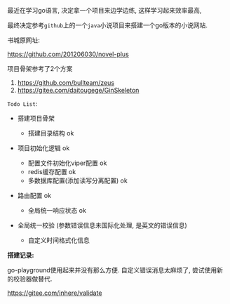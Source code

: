 最近在学习go语言, 决定拿一个项目来边学边练, 这样学习起来效率最高,

最终决定参考`github`上的一个`java`小说项目来搭建一个go版本的小说网站. 

书城原网址:

https://github.com/201206030/novel-plus

项目骨架参考了2个方案

1. https://github.com/bullteam/zeus
2. https://gitee.com/daitougege/GinSkeleton

`Todo List`:

+ 搭建项目骨架

  + 搭建目录结构  ok
+ 项目初始化逻辑     ok
  + 配置文件初始化viper配置  ok
  + redis缓存配置  ok
  + 多数据库配置(添加读写分离配置)  ok
+ 路由配置  ok
  + 全局统一响应状态 ok
+ 全局统一校验 (参数错误信息未国际化处理, 是英文的错误信息)
  + 自定义时间格式化信息



**搭建记录:**

go-playground使用起来并没有那么方便. 自定义错误消息太麻烦了, 尝试使用新的校验器做替代.

https://gitee.com/inhere/validate

